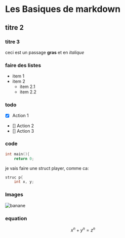 # Les Basiques de markdown

## titre 2

### titre 3

ceci est un passage **gras** et en *italique*

### faire des listes

- item 1
- item 2
    - item 2.1
    - item 2.2
  
### todo 

- [x] Action 1
- [] Action 2
- [] Action 3

### code

```c
int main(){
    return 0;
```

je vais faire une struct player, comme ca:

```c
struc p{
    int x, y;
```

### Images

![banane](http://www.u-run.fr/wp-content/uploads/2015/02/banane.jpg)

### equation

$$ x^n + y^n = z^n $$
